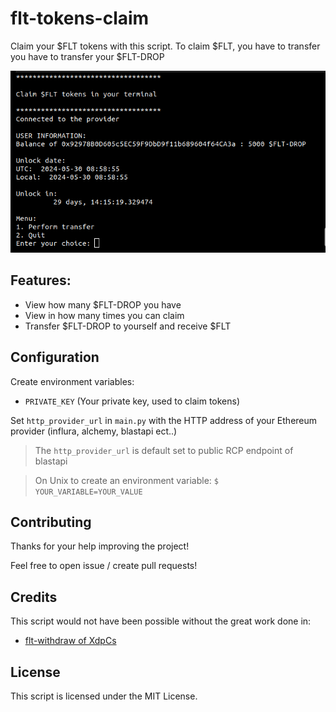 # flt-tokens-claim


Claim your $FLT tokens with this script.
To claim $FLT, you have to transfer you have to transfer your $FLT-DROP

![Terminal screen example](example.png)

## Features:
- View how many $FLT-DROP you have
- View in how many times you can claim
- Transfer $FLT-DROP to yourself and receive $FLT


## Configuration
Create environment variables:
- ``PRIVATE_KEY`` (Your private key, used to claim tokens)

[//]: # (- ``HTTP_PROVIDER_URL`` &#40;the url to the http provider &#40;influra, blaspi, alchemy...&#41;&#41;)

Set ``http_provider_url`` in ``main.py`` with the HTTP address of your Ethereum provider (influra, alchemy, blastapi ect..)

> The ``http_provider_url`` is default set to public RCP endpoint of blastapi

> On Unix to create an environment variable: ``$ YOUR_VARIABLE=YOUR_VALUE``


## Contributing

Thanks for your help improving the project! 

Feel free to open issue / create pull requests!


## Credits
This script would not have been possible without the great work done in:
- [flt-withdraw of XdpCs](https://github.com/XdpCs/flt-withdraw/)


## License
This script is licensed under the MIT License.